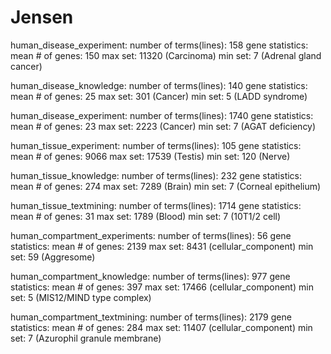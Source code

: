 # Jensen

human_disease_experiment:
number of terms(lines): 158
gene statistics:
mean # of genes: 150
max set: 11320 (Carcinoma)
min set: 7 (Adrenal gland cancer)

human_disease_knowledge:
number of terms(lines): 140
gene statistics:
mean # of genes: 25
max set: 301 (Cancer)
min set: 5 (LADD syndrome)

human_disease_experiment:
number of terms(lines): 1740
gene statistics:
mean # of genes: 23
max set: 2223 (Cancer)
min set: 7 (AGAT deficiency)


human_tissue_experiment:
number of terms(lines): 105
gene statistics:
mean # of genes: 9066
max set: 17539 (Testis)
min set: 120 (Nerve)

human_tissue_knowledge:
number of terms(lines): 232
gene statistics:
mean # of genes: 274
max set: 7289 (Brain)
min set: 7 (Corneal epithelium)

human_tissue_textmining:
number of terms(lines): 1714
gene statistics:
mean # of genes: 31
max set: 1789 (Blood)
min set: 7 (10T1/2 cell)

human_compartment_experiments:
number of terms(lines): 56
gene statistics:
mean # of genes: 2139
max set: 8431 (cellular_component)
min set: 59 (Aggresome)

human_compartment_knowledge:
number of terms(lines): 977
gene statistics:
mean # of genes: 397
max set: 17466 (cellular_component)
min set: 5 (MIS12/MIND type complex)

human_compartment_textmining:
number of terms(lines): 2179
gene statistics:
mean # of genes: 284
max set: 11407 (cellular_component)
min set: 7 (Azurophil granule membrane)
